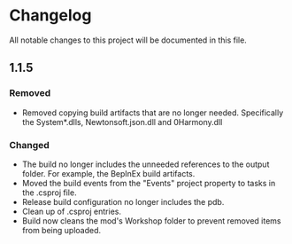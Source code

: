 ﻿# Changelog

All notable changes to this project will be documented in this file.

## 1.1.5

### Removed
- Removed copying build artifacts that are no longer needed.  Specifically the System*.dlls, Newtonsoft.json.dll and 0Harmony.dll

### Changed
- The build no longer includes the unneeded references to the output folder.  For example, the BepInEx build artifacts.
- Moved the build events from the "Events" project property to tasks in the .csproj file.  
- Release build configuration no longer includes the pdb.
- Clean up of .csproj entries.
- Build now cleans the mod's Workshop folder to prevent removed items from being uploaded.
